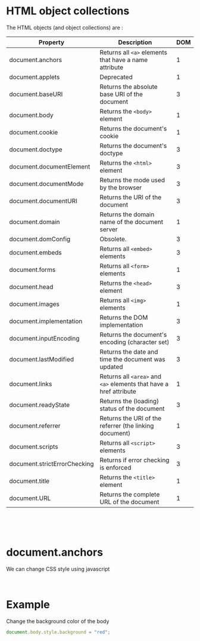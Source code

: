 # HTML object collections

The HTML objects (and object collections) are :

| Property                     | Description                                                        | DOM |
| ---------------------------- | ------------------------------------------------------------------ | --- |
| document.anchors             | Returns all `<a>` elements that have a name attribute              | 1   |
| document.applets             | Deprecated                                                         | 1   |
| document.baseURI             | Returns the absolute base URI of the document                      | 3   |
| document.body                | Returns the `<body>` element                                       | 1   |
| document.cookie              | Returns the document's cookie                                      | 1   |
| document.doctype             | Returns the document's doctype                                     | 3   |
| document.documentElement     | Returns the `<html>` element                                       | 3   |
| document.documentMode        | Returns the mode used by the browser                               | 3   |
| document.documentURI         | Returns the URI of the document                                    | 3   |
| document.domain              | Returns the domain name of the document server                     | 1   |
| document.domConfig           | Obsolete.                                                          | 3   |
| document.embeds              | Returns all `<embed>` elements                                     | 3   |
| document.forms               | Returns all `<form>` elements                                      | 1   |
| document.head                | Returns the `<head>` element                                       | 3   |
| document.images              | Returns all `<img>` elements                                       | 1   |
| document.implementation      | Returns the DOM implementation                                     | 3   |
| document.inputEncoding       | Returns the document's encoding (character set)                    | 3   |
| document.lastModified        | Returns the date and time the document was updated                 | 3   |
| document.links               | Returns all `<area>` and `<a>` elements that have a href attribute | 1   |
| document.readyState          | Returns the (loading) status of the document                       | 3   |
| document.referrer            | Returns the URI of the referrer (the linking document)             | 1   |
| document.scripts             | Returns all `<script>` elements                                    | 3   |
| document.strictErrorChecking | Returns if error checking is enforced                              | 3   |
| document.title               | Returns the `<title>` element                                      | 1   |
| document.URL                 | Returns the complete URL of the document                           | 1   |

&nbsp;

&nbsp;

# document.anchors

We can change CSS style using javascript

&nbsp;

# Example

Change the background color of the body

```js
document.body.style.background = "red";
```
